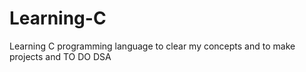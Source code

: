 # Learning-C
Learning C programming language to clear my concepts and to make projects and TO DO DSA

